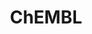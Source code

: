 ---
layout: default
bigquery: https://console.cloud.google.com/bigquery?p=patents-public-data&d=ebi_chembl&page=dataset
citation: '"The ChEMBL database in 2017." Anna Gaulton, Anne Hersey, Michał Nowotka,
  A Patrícia Bento, Jon Chambers, David Mendez, Prudence Mutowo, Francis Atkinson,
  Louisa J Bellis, Elena Cibrián-Uhalte, Mark Davies, Nathan Dedman, Anneli Karlsson,
  María Paula Magariños, John P Overington, George Papadatos, Ines Smit, Andrew R
  Leach Nucleic acids Research (2017) 45 (Database Issue), D945-D954'
contributors: European Bioinformatics Institute
cost: None
description: ChEMBL Data is a manually curated database of small molecules used in
  drug discovery, including information about existing patented drugs.
documentation: 'schema: https://www.ebi.ac.uk/chembl/db_schema


  '
last_edit: 04/09/2022, 05:34:43
location: https://console.cloud.google.com/marketplace/product/google_patents_public_datasets/chembl
maintained_by: EMBL-EBI, an outstation of European Molecular Biology Laboratory
related_publications: '

  ChEMBL: towards direct deposition of bioassay data.


  Mendez D, Gaulton A, Bento AP, Chambers J, De Veij M, Félix E, Magariños MP, Mosquera
  JF, Mutowo P, Nowotka M, Gordillo-Marañón M, Hunter F, Junco L, Mugumbate G, Rodriguez-Lopez
  M, Atkinson F, Bosc N, Radoux CJ, Segura-Cabrera A, Hersey A, Leach AR.


  — Nucleic Acids Res. 2019; 47(D1):D930-D940. doi: 10.1093/nar/gky1075

  '
schema_fields:
- units
- idx
- description
- db_source
- ddd_value
- src_id
- mol_irac_id
- parent_type
- full_mwt
- sitecomp_id
- inorganic_flag
- l3
- activity_count
- end_position
- research_stem
- parameter_type
- pathway_key
- acd_logp
- mc_organism
- rtb
- tid
- level3
- standard_value
- domain_name
- bao_endpoint
- source_domain_id
- authors
- indref_id
- species_group_flag
- smarts
- l2
- target_mapping
- pubmed_id
- target_desc
- assay_category
- activity_id
- site_id
- first_page
- sequence_md5sum
- hba
- protclasssyn_id
- l4
- level4
- met_id
- level5
- parenteral
- withdrawn_year
- publication_number
- hba_lipinski
- enzyme_tid
- component_type
- l1
- aspect
- activity_comment
- drug_record_id
- psa
- warning_description
- smid
- assay_desc
- cx_logp
- withdrawn_flag
- mw_freebase
- ddd_comment
- stem_class
- standard_units
- sequence
- irac_class_id
- predbind_id
- chebi_par_id
- src_compound_id
- published_relation
- updated_by
- parent_id
- entity_type
- hbd
- protein_class_id
- first_in_class
- last_page
- ddd_units
- mw_monoisotopic
- std_act_id
- site_name
- bei
- num_ro5_violations
- standard_flag
- active_molregno
- db_version
- assay_strain
- mechanism_comment
- hrac_class_id
- version
- level1_description
- doc_type
- src_assay_id
- standard_upper_value
- disease_efficacy
- protein_class_synonym
- pchembl_value
- upper_value
- mecref_id
- drug_product_flag
- issue
- assay_param_id
- definition
- cell_source_tax_id
- full_molformula
- formulation_id
- warnref_id
- cx_most_apka
- active_ingredient
- src_short_name
- ddd_id
- biocomp_id
- domain_type
- component_id
- selectivity_comment
- job_id
- alogp
- confidence_score
- cell_name
- mesh_id
- domain_description
- therapeutic_flag
- curated_by
- availability_type
- level2
- relationship_type
- enzyme_name
- tissue_id
- organism
- curation_comment
- toid
- canonical_smiles
- target_type
- oral
- prodrug
- aidx
- nda_type
- product_id
- l8
- standard_inchi
- max_phase_for_ind
- status
- acd_most_bpka
- indication_class
- standard_inchi_key
- downgraded
- qed_weighted
- strength
- clo_id
- ass_cls_map_id
- pathway_id
- submission_date
- src_description
- usan_substem
- assay_type
- hbd_lipinski
- cell_source_organism
- cell_ontology_id
- usan_stem
- comments
- mec_id
- patent_use_code
- trade_name
- component_synonym
- dosage_form
- efo_id
- frac_code
- abstract
- actsm_id
- topical
- result_flag
- met_comment
- type
- ap_id
- hrac_code
- compound_key
- met_conversion
- res_stem_id
- l5
- ro3_pass
- ingredient
- mol_hrac_id
- related_tid
- doc_id
- accession
- updated_on
- path
- prediction_method
- assay_id
- start_position
- bao_id
- stem
- num_alerts
- short_name
- l6
- doi
- max_phase
- class_type
- relationship_desc
- cell_source_tissue
- bto_id
- metref_id
- frac_class_id
- relation
- comp_class_id
- alert_set_id
- record_id
- parent_molregno
- compd_id
- assay_subcellular_fraction
- withdrawn_country
- withdrawn_reason
- first_approval
- oc_id
- parameter_value
- go_id
- irac_code
- route
- le
- assay_organism
- cidx
- acd_most_apka
- patent_id
- ad_type
- ref_type
- comp_go_id
- molecular_mechanism
- qudt_units
- standard_type
- delist_flag
- usan_stem_definition
- homologue
- variant_id
- year
- co_stem_id
- normal_range_max
- warning_class
- targrel_id
- priority
- molregno
- orig_description
- company
- syn_type
- site_residues
- last_active
- mesh_heading
- mechanism_of_action
- compsyn_id
- usan_year
- who_extra
- text_value
- set_name
- patent_expire_date
- as_id
- helm_notation
- usan_stem_id
- journal
- acd_logd
- label
- cell_id
- creation_date
- assay_test_type
- standard_text_value
- action_type
- level2_description
- patent_no
- num_lipinski_ro5_violations
- tax_id
- uo_units
- tbl
- published_value
- ridx
- assay_tissue
- assay_tax_id
- ref_id
- metabolite_record_id
- warning_country
- value
- name
- mc_tax_id
- binding_site_comment
- lle
- substrate_record_id
- atc_code
- stat
- assay_source
- potential_duplicate
- warning_id
- data_validity_comment
- warning_type
- direct_interaction
- major_class
- published_units
- uberon_id
- cx_most_bpka
- applicant_full_name
- innovator_company
- dosed_ingredient
- heavy_atoms
- title
- molecule_type
- domain_id
- cpd_str_alert_id
- chembl_id
- tid_fixed
- isoform
- alert_id
- pref_name
- mc_target_name
- bao_format
- warning_year
- withdrawn_class
- caloha_id
- annotation
- cellosaurus_id
- mol_atc_id
- confidence
- cl_lincs_id
- volume
- assay_cell_type
- protein_class_desc
- aromatic_rings
- drugind_id
- source
- ref_url
- previous_company
- natural_product
- country
- molsyn_id
- molecular_species
- synonyms
- parent_go_id
- normal_range_min
- structure_type
- level3_description
- polymer_flag
- relationship
- sei
- compound_name
- level4_description
- mc_target_accession
- log_id
- cell_description
- who_name
- entity_id
- subgroup
- mutation
- mc_target_type
- efo_term
- ddd_admr
- l7
- standard_relation
- chirality
- mol_frac_id
- class_level
- drug_substance_flag
- approval_date
- level1
- molfile
- assay_class_id
- black_box_warning
- published_type
- rgid
- targcomp_id
- alert_name
- prod_pat_id
- cx_logd
shortname: chembl
tags:
- biotechnology
- health
- chemical
- bioinformatics
- medical
terms_of_use: CC BY-SA 3.0
title: ChEMBL
uuid: e232a192-965c-4ec9-904c-155b6dfe56c5
---